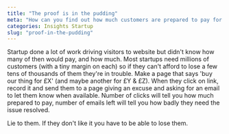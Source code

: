```yaml
---
title: "The proof is in the pudding"
meta: "How can you find out how much customers are prepared to pay for your product or service?  Easy, trick them"
categories: Insights Startup
slug: "proof-in-the-pudding"
---
```


Startup done a lot of work driving visitors to website but didn't know how many of then would pay, and how much.  Most startups need millions of customers (with a tiny margin on each) so if they can't afford to lose a few tens of thousands of them they're in trouble.  Make a page that says 'buy our thing for £X' (and maybe another for £Y & £Z). When they click on link, record it and send them to a page giving an excuse and asking for an email to let them know when available.  Number of clicks will tell you how much prepared to pay, number of emails left will tell you how badly they need the issue resolved.

Lie to them.  If they don't like it you have to be able to lose them.